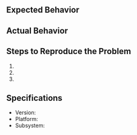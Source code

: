 ## Expected Behavior

## Actual Behavior

## Steps to Reproduce the Problem
1.
1.
1.

## Specifications
- Version:
- Platform:
- Subsystem:
